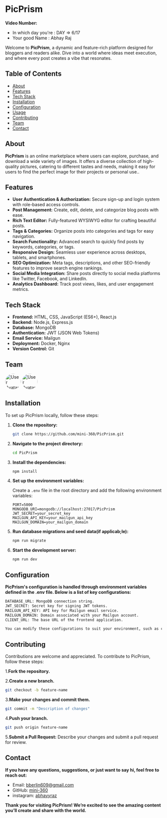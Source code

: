 # PicPrism

**Video Number:**

- In which day you're : DAY => 6/17
- Your good Name : Abhay Raj

Welcome to **PicPrism**, a dynamic and feature-rich platform designed for bloggers and readers alike. Dive into a world where ideas meet execution, and where every post creates a vibe that resonates.

## Table of Contents

- [About](#about)
- [Features](#features)
- [Tech Stack](#tech-stack)
- [Installation](#installation)
- [Configuration](#configuration)
- [Usage](#usage)
- [Contributing](#contributing)
- [Team](#team)
- [Contact](#contact)

## About

**PicPrism** is an online marketplace where users can explore, purchase, and download a wide variety of images. It offers a diverse collection of high-quality pictures, catering to different tastes and needs, making it easy for users to find the perfect image for their projects or personal use..

## Features

- **User Authentication & Authorization:** Secure sign-up and login system with role-based access controls.
- **Post Management:** Create, edit, delete, and categorize blog posts with ease.
- **Rich Text Editor:** Fully-featured WYSIWYG editor for crafting beautiful posts.
- **Tags & Categories:** Organize posts into categories and tags for easy navigation.
- **Search Functionality:** Advanced search to quickly find posts by keywords, categories, or tags.
- **Responsive Design:** Seamless user experience across desktops, tablets, and smartphones.
- **SEO Optimization:** Meta tags, descriptions, and other SEO-friendly features to improve search engine rankings.
- **Social Media Integration:** Share posts directly to social media platforms like Twitter, Facebook, and LinkedIn.
- **Analytics Dashboard:** Track post views, likes, and user engagement metrics.

## Tech Stack

- **Frontend:** HTML, CSS, JavaScript (ES6+), React.js
- **Backend:** Node.js, Express.js
- **Database:** MongoDB
- **Authentication:** JWT (JSON Web Tokens)
- **Email Service:** Mailgun
- **Deployment:** Docker, Nginx
- **Version Control:** Git

## Team

<div>
<img src="https://github.com/sin-07.png" alt="User Avatar" width="50" height="50" style="border-radius: 50%;">
<img src="https://github.com/mini-360.png" alt="User Avatar" width="50" height="50" style="border-radius: 50%;">
</div>

## Installation

To set up PicPrism locally, follow these steps:

1. **Clone the repository:**

   ```bash
   git clone https://github.com/mini-360/PicPrism.git
   ```

2. **Navigate to the project directory:**

   ```bash
   cd PicPrism
   ```

3. **Install the dependencies:**

   ```bash
   npm install
   ```

4. **Set up the environment variables:**

   Create a `.env` file in the root directory and add the following environment variables:

   ```plaintext
   PORT=5000
   MONGODB_URI=mongodb://localhost:27017/PicPrism
   JWT_SECRET=your_secret_key
   MAILGUN_API_KEY=your_mailgun_api_key
   MAILGUN_DOMAIN=your_mailgun_domain
   ```

5. **Run database migrations and seed data(if applicab;le):**

   ```bash
   npm run migrate
   ```

6. **Start the development server:**

   ```bash
   npm run dev
   ```

## Configuration

**PicPrism's configuration is handled through environment variables defined in the .env file. Below is a list of key configurations:**

```bash
DATABASE_URL: MongoDB connection string.
JWT_SECRET: Secret key for signing JWT tokens.
MAILGUN_API_KEY: API key for Mailgun email service.
MAILGUN_DOMAIN: Domain associated with your Mailgun account.
CLIENT_URL: The base URL of the frontend application.

You can modify these configurations to suit your environment, such as changing the database URL for production or updating the mail service settings.
```

## Contributing

Contributions are welcome and appreciated. To contribute to PicPrism, follow these steps:

1.**Fork the repository.**

2.**Create a new branch.**

```bash
git checkout -b feature-name
```

3.**Make your changes and commit them.**

```bash
git commit -m "Description of changes"
```

4.**Push your branch.**

```bash
git push origin feature-name
```

5.**Submit a Pull Request:** Describe your changes and submit a pull request for review.

## Contact

**If you have any questions, suggestions, or just want to say hi, feel free to reach out:**

- Email: [bberlin609@gmail.com](mailto:bberlin609@gmail.com)
- GitHub: [mini-360](https://www.github.com/mini-360)
- instagram: [abhayyraz](https://www.instagram.com/abhayyraz)

**Thank you for visiting PicPrism! We’re excited to see the amazing content you’ll create and share with the world.**
